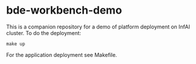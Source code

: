 # bde-workbench-demo

This is a companion repository for a demo of platform deployment on InfAI cluster. To do the deployment:
```
make up
```

For the application deployment see Makefile.
